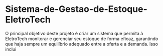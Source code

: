 # Sistema-de-Gestao-de-Estoque-EletroTech
O principal objetivo deste projeto é criar um sistema que permita à EletroTech monitorar e gerenciar seu estoque de forma eficaz, garantindo que haja sempre um equilíbrio adequado entre a oferta e a demanda. Isso inclui
